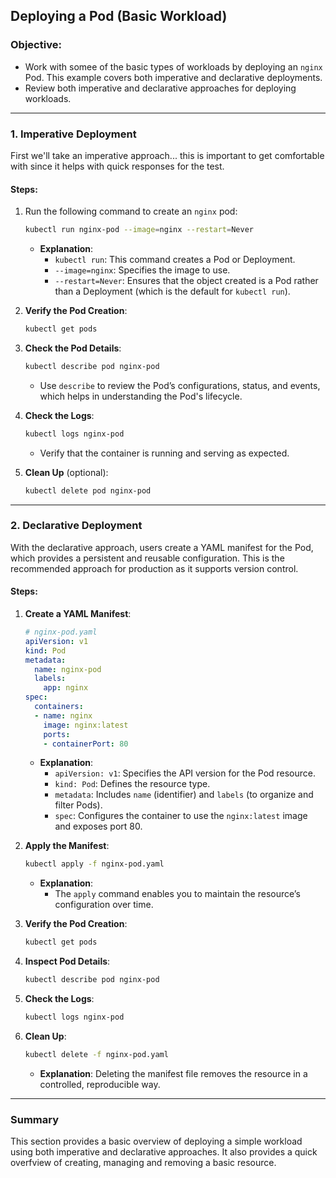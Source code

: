 ## Deploying a Pod (Basic Workload)

### Objective:
- Work with somee of the basic types of workloads by deploying an `nginx` Pod. This example covers both imperative and declarative deployments.
- Review both imperative and declarative approaches for deploying workloads.

---

### 1. **Imperative Deployment**

First we'll take an imperative approach... this is important to get comfortable with since it helps with quick responses for the test. 

#### Steps:
1. Run the following command to create an `nginx` pod:

   ```bash
   kubectl run nginx-pod --image=nginx --restart=Never
   ```

   - **Explanation**: 
     - `kubectl run`: This command creates a Pod or Deployment.
     - `--image=nginx`: Specifies the image to use.
     - `--restart=Never`: Ensures that the object created is a Pod rather than a Deployment (which is the default for `kubectl run`).

2. **Verify the Pod Creation**:
   
   ```bash
   kubectl get pods
   ```
   
3. **Check the Pod Details**:
   
   ```bash
   kubectl describe pod nginx-pod
   ```

   - Use `describe` to review the Pod’s configurations, status, and events, which helps in understanding the Pod's lifecycle.

4. **Check the Logs**:

   ```bash
   kubectl logs nginx-pod
   ```

   - Verify that the container is running and serving as expected.

5. **Clean Up** (optional):
   
   ```bash
   kubectl delete pod nginx-pod
   ```

---

### 2. **Declarative Deployment**

With the declarative approach, users create a YAML manifest for the Pod, which provides a persistent and reusable configuration. This is the recommended approach for production as it supports version control.

#### Steps:

1. **Create a YAML Manifest**:
   
   ```yaml
   # nginx-pod.yaml
   apiVersion: v1
   kind: Pod
   metadata:
     name: nginx-pod
     labels:
       app: nginx
   spec:
     containers:
     - name: nginx
       image: nginx:latest
       ports:
       - containerPort: 80
   ```

   - **Explanation**:
     - `apiVersion: v1`: Specifies the API version for the Pod resource.
     - `kind: Pod`: Defines the resource type.
     - `metadata`: Includes `name` (identifier) and `labels` (to organize and filter Pods).
     - `spec`: Configures the container to use the `nginx:latest` image and exposes port 80.

2. **Apply the Manifest**:

   ```bash
   kubectl apply -f nginx-pod.yaml
   ```

   - **Explanation**:
     - The `apply` command enables you to maintain the resource’s configuration over time.

3. **Verify the Pod Creation**:

   ```bash
   kubectl get pods
   ```

4. **Inspect Pod Details**:

   ```bash
   kubectl describe pod nginx-pod
   ```

5. **Check the Logs**:

   ```bash
   kubectl logs nginx-pod
   ```

6. **Clean Up**:

   ```bash
   kubectl delete -f nginx-pod.yaml
   ```

   - **Explanation**: Deleting the manifest file removes the resource in a controlled, reproducible way.

---

### Summary

This section provides a basic overview of deploying a simple workload using both imperative and declarative approaches. It also provides a quick overfview of creating, managing and removing a basic resource. 